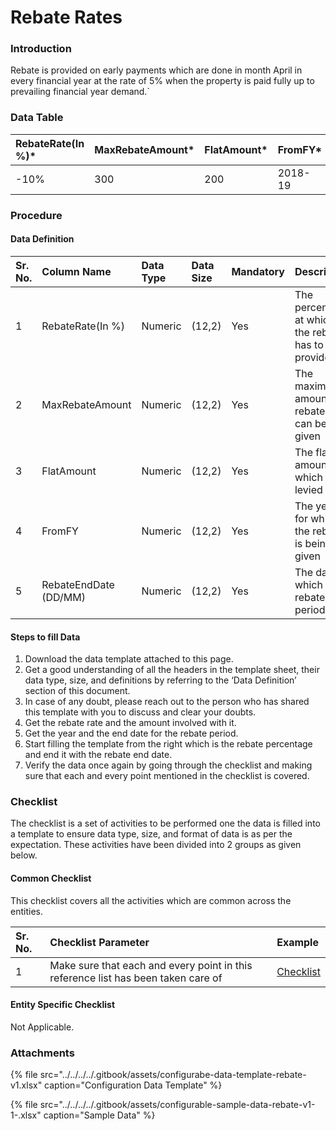 # Rebate Rates

### Introduction

Rebate is provided on early payments which are done in month April in every financial year at the rate of 5% when the property is paid fully up to prevailing financial year demand.\`

### Data Table

| RebateRate\(In %\)\* | MaxRebateAmount\* | FlatAmount\* | FromFY\* | RebateEndDate \(DD/MM\)\* |
| :--- | :--- | :--- | :--- | :--- |
| -10% | 300 | 200 | 2018-19 | 01/10 |

### Procedure

#### Data Definition

| Sr. No. | Column Name | Data Type | Data Size | Mandatory | Description |
| :--- | :--- | :--- | :--- | :--- | :--- |
| 1 | RebateRate\(In %\) | Numeric | \(12,2\) | Yes | The percentage at which the rebate has to be provided |
| 2 | MaxRebateAmount | Numeric | \(12,2\) | Yes | The maximum amount of rebate that can be given |
| 3 | FlatAmount | Numeric | \(12,2\) | Yes | The flat amount which is levied |
| 4 | FromFY | Numeric | \(12,2\) | Yes | The year for which the rebate is being given |
| 5 | RebateEndDate \(DD/MM\) | Numeric | \(12,2\) | Yes | The date at which the rebate period ends |

#### Steps to fill Data

1. Download the data template attached to this page.
2. Get a good understanding of all the headers in the template sheet, their data type, size, and definitions by referring to the ‘Data Definition’ section of this document.
3. In case of any doubt, please reach out to the person who has shared this template with you to discuss and clear your doubts.
4. Get the rebate rate and the amount involved with it.
5. Get the year and the end date for the rebate period.
6. Start filling the template from the right which is the rebate percentage and end it with the rebate end date.
7. Verify the data once again by going through the checklist and making sure that each and every point mentioned in the checklist is covered.

### Checklist

The checklist is a set of activities to be performed one the data is filled into a template to ensure data type, size, and format of data is as per the expectation. These activities have been divided into 2 groups as given below.

#### Common Checklist

This checklist covers all the activities which are common across the entities.

| Sr. No. | Checklist Parameter | Example |
| :--- | :--- | :--- |
| 1 | Make sure that each and every point in this reference list has been taken care of | [Checklist](../common-config/checklist.md) |

#### Entity Specific Checklist

Not Applicable.

### Attachments

{% file src="../../../../.gitbook/assets/configurabe-data-template-rebate-v1.xlsx" caption="Configuration Data Template" %}

{% file src="../../../../.gitbook/assets/configurable-sample-data-rebate-v1-1-.xlsx" caption="Sample Data" %}

